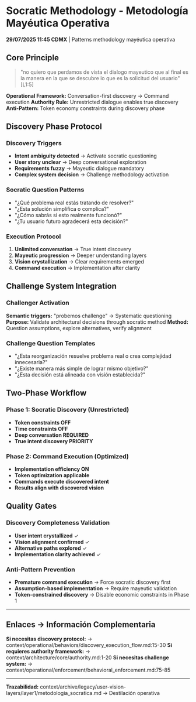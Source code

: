 # Socratic Methodology - Metodología Mayéutica Operativa

**29/07/2025 11:45 CDMX** | Patterns methodology mayéutica operativa

## Core Principle
> "no quiero que perdamos de vista el dialogo mayeutico que al final es la manera en la que se descubre lo que es la solicitud del usuario" [L1:5]

**Operational Framework:** Conversation-first discovery → Command execution
**Authority Rule:** Unrestricted dialogue enables true discovery
**Anti-Pattern:** Token economy constraints during discovery phase

## Discovery Phase Protocol

### Discovery Triggers
- **Intent ambiguity detected** → Activate socratic questioning
- **User story unclear** → Deep conversational exploration  
- **Requirements fuzzy** → Mayeutic dialogue mandatory
- **Complex system decision** → Challenge methodology activation

### Socratic Question Patterns
- "¿Qué problema real estás tratando de resolver?"
- "¿Esta solución simplifica o complica?"
- "¿Cómo sabrás si esto realmente funcionó?"
- "¿Tu usuario futuro agradecerá esta decisión?"

### Execution Protocol
1. **Unlimited conversation** → True intent discovery
2. **Mayeutic progression** → Deeper understanding layers
3. **Vision crystallization** → Clear requirements emerged
4. **Command execution** → Implementation after clarity

## Challenge System Integration

### Challenger Activation
**Semantic triggers:** "probemos challenge" → Systematic questioning
**Purpose:** Validate architectural decisions through socratic method
**Method:** Question assumptions, explore alternatives, verify alignment

### Challenge Question Templates
- "¿Esta reorganización resuelve problema real o crea complejidad innecesaria?"
- "¿Existe manera más simple de lograr mismo objetivo?"
- "¿Esta decisión está alineada con visión establecida?"

## Two-Phase Workflow

### Phase 1: Socratic Discovery (Unrestricted)
- **Token constraints OFF**
- **Time constraints OFF** 
- **Deep conversation REQUIRED**
- **True intent discovery PRIORITY**

### Phase 2: Command Execution (Optimized)
- **Implementation efficiency ON**  
- **Token optimization applicable**
- **Commands execute discovered intent**
- **Results align with discovered vision**

## Quality Gates

### Discovery Completeness Validation
- **User intent crystallized** ✓
- **Vision alignment confirmed** ✓  
- **Alternative paths explored** ✓
- **Implementation clarity achieved** ✓

### Anti-Pattern Prevention
- **Premature command execution** → Force socratic discovery first
- **Assumption-based implementation** → Require mayeutic validation
- **Token-constrained discovery** → Disable economic constraints in Phase 1

---
## Enlaces → Información Complementaria
**Si necesitas discovery protocol:** → context/operational/behaviors/discovery_execution_flow.md:15-30
**Si requieres authority framework:** → context/architecture/core/authority.md:1-20
**Si necesitas challenge system:** → context/operational/enforcement/behavioral_enforcement.md:75-85

---
**Trazabilidad:** context/archive/legacy/user-vision-layers/layer1/metodologia_socratica.md → Destilación operativa